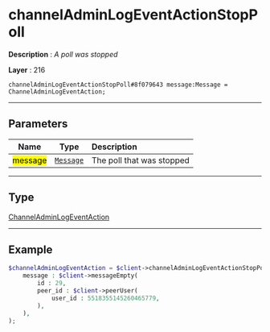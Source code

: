 # channelAdminLogEventActionStopPoll

**Description** : *A poll was stopped*

**Layer** : 216

```tl
channelAdminLogEventActionStopPoll#8f079643 message:Message = ChannelAdminLogEventAction;
```

---

## Parameters

| Name | Type | Description |
| :---: | :---: | :--- |
| <mark>message</mark> | [`Message`](type/Message) | The poll that was stopped |

---

## Type

[ChannelAdminLogEventAction](type/ChannelAdminLogEventAction)

---

## Example

```php
$channelAdminLogEventAction = $client->channelAdminLogEventActionStopPoll(
	message : $client->messageEmpty(
		id : 29,
		peer_id : $client->peerUser(
			user_id : 5518355145260465779,
		),
	),
);
```